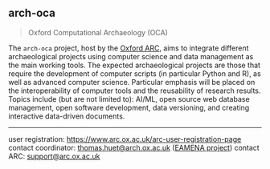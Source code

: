 ## arch-oca
> Oxford Computational Archaeology (OCA)

The `arch-oca` project, host by the [Oxford ARC](https://www.arc.ox.ac.uk/home), aims to integrate different archaeological projects using computer science and data management as the main working tools. The expected archaeological projects are those that require the development of computer scripts (in particular Python and R), as well as advanced computer science. Particular emphasis will be placed on the interoperability of computer tools and the reusability of research results. Topics include (but are not limited to): AI/ML, open source web database management, open software development, data versioning, and creating interactive data-driven documents.

---

user registration: https://www.arc.ox.ac.uk/arc-user-registration-page
contact coordinator: thomas.huet@arch.ox.ac.uk ([EAMENA project](https://github.com/eamena-project))
contact ARC: support@arc.ox.ac.uk